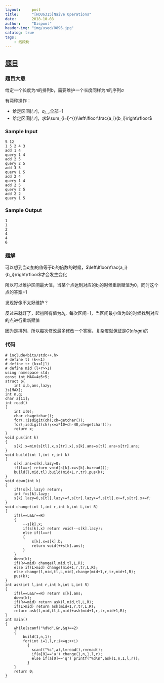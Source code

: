 ```yaml
---
layout:     post
title:      "[HDU6315]Naive Operations"
date:       2018-10-08
author:     "Dispwnl"
header-img: "img/used/0896.jpg"
catalog: true
tags:
    - 线段树
---
```

## [题目](https://vjudge.net/problem/HDU-6315)
### 题目大意
给定一个长度为$n$的排列$b$，需要维护一个长度同样为$n$的序列$a$

有两种操作：

- 给定区间$[l,r]$，$a_{l...r}$全部$+1$
- 给定区间$[l,r]$，求$\sum_{i=l}^{r}\left\lfloor\frac{a_i}{b_i}\right\rfloor$

### Sample Input
```plain
5 12
1 5 2 4 3
add 1 4
query 1 4
add 2 5
query 2 5
add 3 5
query 1 5
add 2 4
query 1 4
add 2 5
query 2 5
add 2 2
query 1 5
```
### Sample Output
```plain
1
1
2
4
4
6
```
### 题解
可以想到当$a_i$加的值等于$b_i$的倍数的时候，$\left\lfloor\frac{a_i}{b_i}\right\rfloor$才会发生变化

所以可以维护区间最大值，当某个点达到对应的$b_i$的时候重新赋值为$0$，同时这个点的答案$+1$

发现好像不太好维护？

反过来就好了，起初所有值为$b_i$，每次区间$-1$，当区间最小值为$0$的时候找到对应的点进行重新赋值

因为是排列，所以每次修改最多修改一个答案，复杂度就保证是$O(nlogn)$的

### 代码
```
# include<bits/stdc++.h>
# define tl (k<<1)
# define tr (k<<1|1)
# define mid (l+r>>1)
using namespace std;
const int MAX=4e5+5;
struct p{
	int x,b,ans,lazy;
}s[MAX];
int n,q;
char a[11];
int read()
{
	int x(0);
	char ch=getchar();
	for(;!isdigit(ch);ch=getchar());
	for(;isdigit(ch);x=x*10+ch-48,ch=getchar());
	return x;
}
void pus(int k)
{
	s[k].x=min(s[tl].x,s[tr].x),s[k].ans=s[tl].ans+s[tr].ans;
}
void build(int l,int r,int k)
{
	s[k].ans=s[k].lazy=0;
	if(l==r) return void(s[k].x=s[k].b=read());
	build(l,mid,tl),build(mid+1,r,tr),pus(k);
}
void down(int k)
{
	if(!s[k].lazy) return;
	int f=s[k].lazy;
	s[k].lazy=0,s[tl].lazy+=f,s[tr].lazy+=f,s[tl].x+=f,s[tr].x+=f;
}
void change(int l,int r,int k,int L,int R)
{
	if(l==L&&r==R)
	{
		--s[k].x;
		if(s[k].x) return void(--s[k].lazy);
		else if(l==r)
		{
			s[k].x=s[k].b;
			return void(++s[k].ans);
		}
	}
	down(k);
	if(R<=mid) change(l,mid,tl,L,R);
	else if(L>mid) change(mid+1,r,tr,L,R);
	else change(l,mid,tl,L,mid),change(mid+1,r,tr,mid+1,R);
	pus(k);
}
int ask(int l,int r,int k,int L,int R)
{
	if(l==L&&r==R) return s[k].ans;
	down(k);
	if(R<=mid) return ask(l,mid,tl,L,R);
	if(L>mid) return ask(mid+1,r,tr,L,R);
	return ask(l,mid,tl,L,mid)+ask(mid+1,r,tr,mid+1,R);
}
int main()
{
	while(scanf("%d%d",&n,&q)==2)
	{
		build(1,n,1);
		for(int i=1,l,r;i<=q;++i)
		  {
	 	 	scanf("%s",a),l=read(),r=read();
		  	if(a[0]=='a') change(1,n,1,l,r);
		  	else if(a[0]=='q') printf("%d\n",ask(1,n,1,l,r));
		  }
	}
	return 0;
}
```
